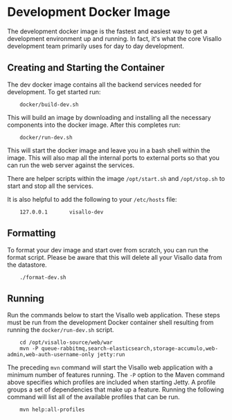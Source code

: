 # Development Docker Image

The development docker image is the fastest and easiest way to get a development environment up and running. In fact, it's what the core Visallo development team primarily uses for day to day development.

## Creating and Starting the Container

The dev docker image contains all the backend services needed for development. To get started run:

        docker/build-dev.sh

This will build an image by downloading and installing all the necessary components into the docker image. After this completes run:

        docker/run-dev.sh

This will start the docker image and leave you in a bash shell within the image. This will also map all the internal ports to external ports so that you can run the web server against the services.

There are helper scripts within the image `/opt/start.sh` and `/opt/stop.sh` to start and stop all the services.

It is also helpful to add the following to your `/etc/hosts` file:

        127.0.0.1       visallo-dev

## Formatting

To format your dev image and start over from scratch, you can run the format script. Please be aware that this will delete all your Visallo data from the datastore.

        ./format-dev.sh

## Running

Run the commands below to start the Visallo web application. These steps must be run from the development Docker container shell resulting from running the `docker/run-dev.sh` script.

        cd /opt/visallo-source/web/war
        mvn -P queue-rabbitmq,search-elasticsearch,storage-accumulo,web-admin,web-auth-username-only jetty:run

The preceding `mvn` command will start the Visallo web application with a minimum number of features running. The `-P` option to the Maven command above specifies which profiles are included when starting Jetty. A profile groups a set of dependencies that make up a feature. Running the following command will list all of the available profiles that can be run.

        mvn help:all-profiles
